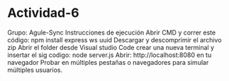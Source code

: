 # Actividad-6
Grupo: Agule-Sync
Instrucciones de ejecución
Abrir CMD y correr este código: npm install express ws uuid
Descargar y descomprimir el archivo zip
Abrir el folder desde Visual studio Code
crear una nueva terminal y insertar el sig codigo: node server.js
Abrir: http://localhost:8080 en tu navegador
Probar en múltiples pestañas o navegadores para simular múltiples usuarios.

